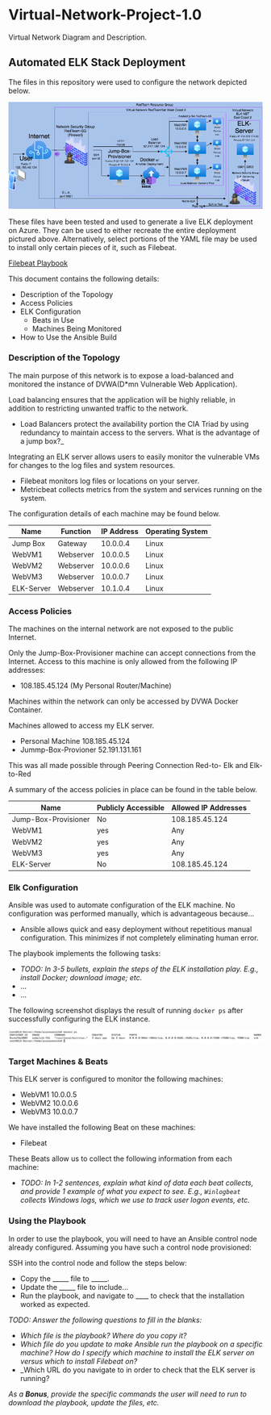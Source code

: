# Virtual-Network-Project-1.0
Virtual Network Diagram and Description.

## Automated ELK Stack Deployment

The files in this repository were used to configure the network depicted below.

![Network Diagram](https://github.com/BrandonBSecure/Virtual-Network-Project-1.0/blob/main/Virtual%20Network%20Diagram.png)

These files have been tested and used to generate a live ELK deployment on Azure. They can be used to either recreate the entire deployment pictured above. Alternatively, select portions of the YAML file may be used to install only certain pieces of it, such as Filebeat.

  [Filebeat Playbook](https://github.com/BrandonBSecure/Virtual-Network-Project-1.0/blob/main/Filebeat-Playbook.YAML)

This document contains the following details:
- Description of the Topology
- Access Policies
- ELK Configuration
  - Beats in Use
  - Machines Being Monitored
- How to Use the Ansible Build


### Description of the Topology

The main purpose of this network is to expose a load-balanced and monitored the instance of DVWA(D*mn Vulnerable Web Application).

Load balancing ensures that the application will be highly reliable, in addition to restricting unwanted traffic to the network.

- Load Balancers protect the availability portion the CIA Triad by using redundancy to maintain access to the servers. What is the advantage of a jump box?_

Integrating an ELK server allows users to easily monitor the vulnerable VMs for changes to the log files and system resources.

- Filebeat monitors log files or locations on your server.
- Metricbeat collects metrics from the system and services running on the system.

The configuration details of each machine may be found below.

| Name      | Function | IP Address | Operating System |
|-----------|----------|------------|------------------|
| Jump Box  | Gateway  | 10.0.0.4   | Linux            |
| WebVM1    | Webserver| 10.0.0.5   | Linux            |
| WebVM2    | Webserver| 10.0.0.6   | Linux            |
| WebVM3    | Webserver| 10.0.0.7   | Linux            |               
| ELK-Server| Webserver| 10.1.0.4   | Linux            |


### Access Policies

The machines on the internal network are not exposed to the public Internet. 

Only the Jump-Box-Provisioner machine can accept connections from the Internet. Access to this machine is only allowed from the following IP addresses:
- 108.185.45.124 (My Personal Router/Machine)

Machines within the network can only be accessed by DVWA Docker Container.
 
Machines allowed to access my ELK server.
- Personal Machine 
108.185.45.124   
- Jummp-Box-Provioner 
52.191.131.161  

This was all made possible through Peering Connection Red-to- Elk and Elk-to-Red 

A summary of the access policies in place can be found in the table below.

| Name                 | Publicly Accessible | Allowed IP Addresses     |
|----------------------|---------------------|--------------------------|
| Jump-Box-Provisioner | No                  | 108.185.45.124           |
| WebVM1               | yes                 | Any                      |
| WebVM2               | yes                 | Any                      |
| WebVM3               | yes                 | Any                      |
| ELK-Server           | No                  | 108.185.45.124           |
### Elk Configuration

Ansible was used to automate configuration of the ELK machine. No configuration was performed manually, which is advantageous because...


- Ansible allows quick and easy deployment without repetitious manual configuration. This minimizes if not completely eliminating human error.

The playbook implements the following tasks:
- _TODO: In 3-5 bullets, explain the steps of the ELK installation play. E.g., install Docker; download image; etc._
- ...
- ...

The following screenshot displays the result of running `docker ps` after successfully configuring the ELK instance.

![ELK "docker ps" Screenshot](https://github.com/BrandonBSecure/Virtual-Network-Project-1.0/blob/main/ELK%20%22docker%20ps%22.png)

### Target Machines & Beats
This ELK server is configured to monitor the following machines:
- WebVM1 10.0.0.5
- WebVM2 10.0.0.6
- WebVM3 10.0.0.7

We have installed the following Beat on these machines:
- Filebeat

These Beats allow us to collect the following information from each machine:

- _TODO: In 1-2 sentences, explain what kind of data each beat collects, and provide 1 example of what you expect to see. E.g., `Winlogbeat` collects Windows logs, which we use to track user logon events, etc._

### Using the Playbook
In order to use the playbook, you will need to have an Ansible control node already configured. Assuming you have such a control node provisioned: 

SSH into the control node and follow the steps below:
- Copy the _____ file to _____.
- Update the _____ file to include...
- Run the playbook, and navigate to ____ to check that the installation worked as expected.

_TODO: Answer the following questions to fill in the blanks:_
- _Which file is the playbook? Where do you copy it?_
- _Which file do you update to make Ansible run the playbook on a specific machine? How do I specify which machine to install the ELK server on versus which to install Filebeat on?_
- _Which URL do you navigate to in order to check that the ELK server is running?

_As a **Bonus**, provide the specific commands the user will need to run to download the playbook, update the files, etc._
